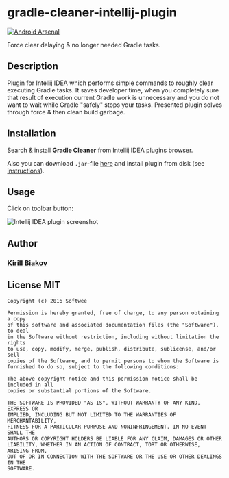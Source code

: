 # gradle-cleaner-intellij-plugin

[![Android Arsenal](https://img.shields.io/badge/Android%20Arsenal-gradle--cleaner--intellij--plugin-green.svg?style=true)](https://android-arsenal.com/details/1/4344)

Force clear delaying & no longer needed Gradle tasks.

## Description
Plugin for Intellij IDEA which performs simple commands to roughly clear executing Gradle tasks. It saves developer time, when you completely sure that result of execution current Gradle work is unnecessary and you do not want to wait while Gradle "safely" stops your tasks. Presented plugin solves through force & then clean build garbage.

## Installation
Search & install <b>Gradle Cleaner</b> from Intellij IDEA plugins browser.

Also you can download ```.jar```-file [here](https://plugins.jetbrains.com/plugin/8614) and install plugin from disk (see [instructions](https://www.jetbrains.com/help/idea/2016.2/installing-plugin-from-disk.html)).

## Usage
Click on toolbar button:

![Intellij IDEA plugin screenshot](http://i65.tinypic.com/rjhxc8.png)

## Author
### [Kirill Biakov](https://github.com/kbiakov)

## License MIT
```
Copyright (c) 2016 Softwee

Permission is hereby granted, free of charge, to any person obtaining a copy
of this software and associated documentation files (the "Software"), to deal
in the Software without restriction, including without limitation the rights
to use, copy, modify, merge, publish, distribute, sublicense, and/or sell
copies of the Software, and to permit persons to whom the Software is
furnished to do so, subject to the following conditions:

The above copyright notice and this permission notice shall be included in all
copies or substantial portions of the Software.

THE SOFTWARE IS PROVIDED "AS IS", WITHOUT WARRANTY OF ANY KIND, EXPRESS OR
IMPLIED, INCLUDING BUT NOT LIMITED TO THE WARRANTIES OF MERCHANTABILITY,
FITNESS FOR A PARTICULAR PURPOSE AND NONINFRINGEMENT. IN NO EVENT SHALL THE
AUTHORS OR COPYRIGHT HOLDERS BE LIABLE FOR ANY CLAIM, DAMAGES OR OTHER
LIABILITY, WHETHER IN AN ACTION OF CONTRACT, TORT OR OTHERWISE, ARISING FROM,
OUT OF OR IN CONNECTION WITH THE SOFTWARE OR THE USE OR OTHER DEALINGS IN THE
SOFTWARE.
```
